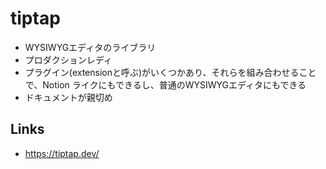 # tiptap

- WYSIWYGエディタのライブラリ
- プロダクションレディ
- プラグイン(extensionと呼ぶ)がいくつかあり、それらを組み合わせることで、Notion ライクにもできるし、普通のWYSIWYGエディタにもできる
- ドキュメントが親切め

## Links
- https://tiptap.dev/
